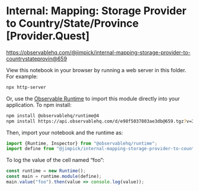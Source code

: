 # Internal: Mapping: Storage Provider to Country/State/Province [Provider.Quest]

https://observablehq.com/@jimpick/internal-mapping-storage-provider-to-countrystateprovin@659

View this notebook in your browser by running a web server in this folder. For
example:

~~~sh
npx http-server
~~~

Or, use the [Observable Runtime](https://github.com/observablehq/runtime) to
import this module directly into your application. To npm install:

~~~sh
npm install @observablehq/runtime@4
npm install https://api.observablehq.com/d/e98f5037803ae3db@659.tgz?v=3
~~~

Then, import your notebook and the runtime as:

~~~js
import {Runtime, Inspector} from "@observablehq/runtime";
import define from "@jimpick/internal-mapping-storage-provider-to-countrystateprovin";
~~~

To log the value of the cell named “foo”:

~~~js
const runtime = new Runtime();
const main = runtime.module(define);
main.value("foo").then(value => console.log(value));
~~~
